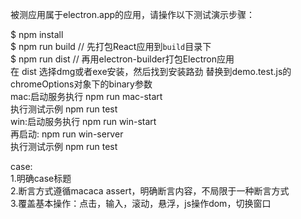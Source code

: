 
被测应用属于electron.app的应用，请操作以下测试演示步骤：

$ npm install  
$ npm run build // 先打包React应用到`build`目录下    
$ npm run dist // 再用electron-builder打包Electron应用  
在 dist 选择dmg或者exe安装，然后找到安装路劲 替换到demo.test.js的chromeOptions对象下的binary参数  
mac:启动服务执行  npm run mac-start  
执行测试示例  npm run test  
win:启动服务执行  npm run win-start    
再启动: npm run win-server   
执行测试示例  npm run test   

case:  
1.明确case标题  
2.断言方式遵循macaca assert，明确断言内容，不局限于一种断言方式  
3.覆盖基本操作：点击，输入，滚动，悬浮，js操作dom，切换窗口  




